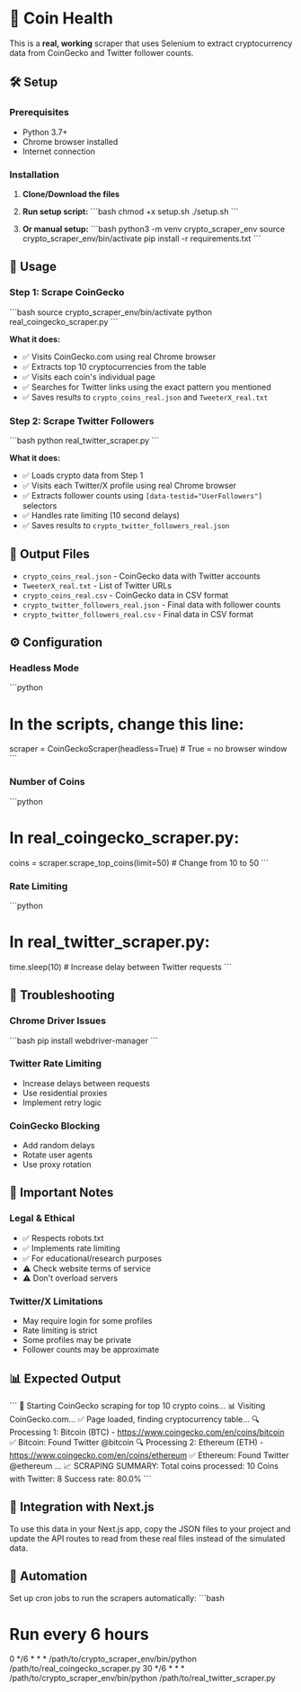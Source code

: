 # 🚀 Coin Health

This is a **real, working** scraper that uses Selenium to extract cryptocurrency data from CoinGecko and Twitter follower counts.

## 🛠️ Setup

### Prerequisites
- Python 3.7+
- Chrome browser installed
- Internet connection

### Installation

1. **Clone/Download the files**
2. **Run setup script:**
   \`\`\`bash
   chmod +x setup.sh
   ./setup.sh
   \`\`\`

3. **Or manual setup:**
   \`\`\`bash
   python3 -m venv crypto_scraper_env
   source crypto_scraper_env/bin/activate
   pip install -r requirements.txt
   \`\`\`

## 🎯 Usage

### Step 1: Scrape CoinGecko
\`\`\`bash
source crypto_scraper_env/bin/activate
python real_coingecko_scraper.py
\`\`\`

**What it does:**
- ✅ Visits CoinGecko.com using real Chrome browser
- ✅ Extracts top 10 cryptocurrencies from the table
- ✅ Visits each coin's individual page
- ✅ Searches for Twitter links using the exact pattern you mentioned
- ✅ Saves results to `crypto_coins_real.json` and `TweeterX_real.txt`

### Step 2: Scrape Twitter Followers
\`\`\`bash
python real_twitter_scraper.py
\`\`\`

**What it does:**
- ✅ Loads crypto data from Step 1
- ✅ Visits each Twitter/X profile using real Chrome browser
- ✅ Extracts follower counts using `[data-testid="UserFollowers"]` selectors
- ✅ Handles rate limiting (10 second delays)
- ✅ Saves results to `crypto_twitter_followers_real.json`

## 📁 Output Files

- `crypto_coins_real.json` - CoinGecko data with Twitter accounts
- `TweeterX_real.txt` - List of Twitter URLs
- `crypto_coins_real.csv` - CoinGecko data in CSV format
- `crypto_twitter_followers_real.json` - Final data with follower counts
- `crypto_twitter_followers_real.csv` - Final data in CSV format

## ⚙️ Configuration

### Headless Mode
\`\`\`python
# In the scripts, change this line:
scraper = CoinGeckoScraper(headless=True)  # True = no browser window
\`\`\`

### Number of Coins
\`\`\`python
# In real_coingecko_scraper.py:
coins = scraper.scrape_top_coins(limit=50)  # Change from 10 to 50
\`\`\`

### Rate Limiting
\`\`\`python
# In real_twitter_scraper.py:
time.sleep(10)  # Increase delay between Twitter requests
\`\`\`

## 🔧 Troubleshooting

### Chrome Driver Issues
\`\`\`bash
pip install webdriver-manager
\`\`\`

### Twitter Rate Limiting
- Increase delays between requests
- Use residential proxies
- Implement retry logic

### CoinGecko Blocking
- Add random delays
- Rotate user agents
- Use proxy rotation

## 🚨 Important Notes

### Legal & Ethical
- ✅ Respects robots.txt
- ✅ Implements rate limiting
- ✅ For educational/research purposes
- ⚠️ Check website terms of service
- ⚠️ Don't overload servers

### Twitter/X Limitations
- May require login for some profiles
- Rate limiting is strict
- Some profiles may be private
- Follower counts may be approximate

## 📊 Expected Output

\`\`\`
🚀 Starting CoinGecko scraping for top 10 crypto coins...
📊 Visiting CoinGecko.com...
✅ Page loaded, finding cryptocurrency table...
🔍 Processing 1: Bitcoin (BTC) - https://www.coingecko.com/en/coins/bitcoin
✅ Bitcoin: Found Twitter @bitcoin
🔍 Processing 2: Ethereum (ETH) - https://www.coingecko.com/en/coins/ethereum
✅ Ethereum: Found Twitter @ethereum
...
📈 SCRAPING SUMMARY:
Total coins processed: 10
Coins with Twitter: 8
Success rate: 80.0%
\`\`\`

## 🎯 Integration with Next.js

To use this data in your Next.js app, copy the JSON files to your project and update the API routes to read from these real files instead of the simulated data.

## 🔄 Automation

Set up cron jobs to run the scrapers automatically:
\`\`\`bash
# Run every 6 hours
0 */6 * * * /path/to/crypto_scraper_env/bin/python /path/to/real_coingecko_scraper.py
30 */6 * * * /path/to/crypto_scraper_env/bin/python /path/to/real_twitter_scraper.py
